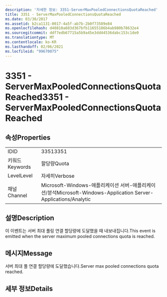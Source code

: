 ```yaml
---
description: '자세한 정보: 3351-ServerMaxPooledConnectionsQuotaReached'
title: 3351 - ServerMaxPooledConnectionsQuotaReached
ms.date: 03/30/2017
ms.assetid: b2ca1131-0017-4a5f-ab7b-2b0f73589e84
ms.openlocfilehash: d40810a603d367bfb11655186b4ab980b78632e4
ms.sourcegitcommit: ddf7edb67715a5b9a45e3dd44536dabc153c1de0
ms.translationtype: MT
ms.contentlocale: ko-KR
ms.lasthandoff: 02/06/2021
ms.locfileid: "99670075"
---
```

# <a name="3351---servermaxpooledconnectionsquotareached"></a><span data-ttu-id="1a746-103">3351 - ServerMaxPooledConnectionsQuotaReached</span><span class="sxs-lookup"><span data-stu-id="1a746-103">3351 - ServerMaxPooledConnectionsQuotaReached</span></span>

## <a name="properties"></a><span data-ttu-id="1a746-104">속성</span><span class="sxs-lookup"><span data-stu-id="1a746-104">Properties</span></span>  
  
|||  
|-|-|  
|<span data-ttu-id="1a746-105">ID</span><span class="sxs-lookup"><span data-stu-id="1a746-105">ID</span></span>|<span data-ttu-id="1a746-106">3351</span><span class="sxs-lookup"><span data-stu-id="1a746-106">3351</span></span>|  
|<span data-ttu-id="1a746-107">키워드</span><span class="sxs-lookup"><span data-stu-id="1a746-107">Keywords</span></span>|<span data-ttu-id="1a746-108">할당량</span><span class="sxs-lookup"><span data-stu-id="1a746-108">Quota</span></span>|  
|<span data-ttu-id="1a746-109">Level</span><span class="sxs-lookup"><span data-stu-id="1a746-109">Level</span></span>|<span data-ttu-id="1a746-110">자세히</span><span class="sxs-lookup"><span data-stu-id="1a746-110">Verbose</span></span>|  
|<span data-ttu-id="1a746-111">채널</span><span class="sxs-lookup"><span data-stu-id="1a746-111">Channel</span></span>|<span data-ttu-id="1a746-112">Microsoft-Windows-애플리케이션 서버-애플리케이션/분석</span><span class="sxs-lookup"><span data-stu-id="1a746-112">Microsoft-Windows-Application Server-Applications/Analytic</span></span>|  
  
## <a name="description"></a><span data-ttu-id="1a746-113">설명</span><span class="sxs-lookup"><span data-stu-id="1a746-113">Description</span></span>  

 <span data-ttu-id="1a746-114">이 이벤트는 서버 최대 풀링 연결 할당량에 도달했을 때 내보내집니다.</span><span class="sxs-lookup"><span data-stu-id="1a746-114">This event is emitted when the server maximum pooled connections quota is reached.</span></span>  
  
## <a name="message"></a><span data-ttu-id="1a746-115">메시지</span><span class="sxs-lookup"><span data-stu-id="1a746-115">Message</span></span>  

 <span data-ttu-id="1a746-116">서버 최대 풀 연결 할당량에 도달했습니다.</span><span class="sxs-lookup"><span data-stu-id="1a746-116">Server max pooled connections quota reached.</span></span>  
  
## <a name="details"></a><span data-ttu-id="1a746-117">세부 정보</span><span class="sxs-lookup"><span data-stu-id="1a746-117">Details</span></span>
